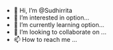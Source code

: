 - 👋 Hi, I’m @Sudhirrita
- 👀 I’m interested in option...
- 🌱 I’m currently learning option...
- 💞️ I’m looking to collaborate on ...
- 📫 How to reach me ...

<!---
Sudhirrita/Sudhirrita is a ✨ special ✨ repository because its `README.md` (this file) appears on your GitHub profile.
You can click the Preview link to take a look at your changes.
--->
